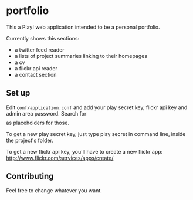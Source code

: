 # portfolio

This a Play! web application intended to be a personal portfolio.

Currently shows this sections: 

- a twitter feed reader
- a lists of project summaries linking to their homepages
- a cv
- a flickr api reader
- a contact section

## Set up

Edit `conf/application.conf` and add your play secret key, flickr api key 
and admin area password. Search for $$$$ as placeholders for those.

To get a new play secret key, just type play secret in command line, inside
the project's folder.

To get a new flickr api key, you'll have to create a new flickr app: http://www.flickr.com/services/apps/create/


## Contributing

Feel free to change whatever you want.
